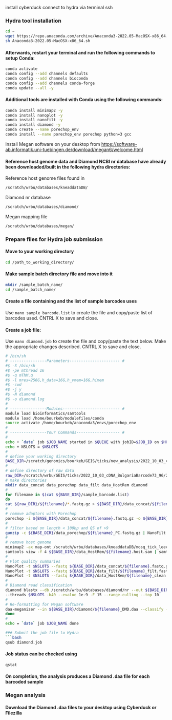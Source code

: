 install cyberduck
connect to hydra via terminal ssh

### Hydra tool installation

```bash 
cd ~
wget https://repo.anaconda.com/archive/Anaconda3-2022.05-MacOSX-x86_64.sh
sh Anaconda3-2022.05-MacOSX-x86_64.sh
```
#### Afterwards, restart your terminal and run the following commands to setup Conda:
```bash
conda activate
conda config --add channels defaults
conda config --add channels bioconda
conda config --add channels conda-forge
conda update --all -y
```

#### Additional tools are installed with Conda using the following commands:
```bash
conda install minimap2 -y
conda install nanoplot -y
conda install nanofilt -y
conda install diamond -y
conda create --name porechop_env
conda install --name porechop_env porechop python=3 gcc
```
Install Megan software on your desktop from https://software-ab.informatik.uni-tuebingen.de/download/megan6/welcome.html
#### Reference host genome data and Diamond NCBI nr database have already been downloaded/built in the following hydra directories:
Reference host genome files found in
```bash
/scratch/wrbu/databases/kneaddataDB/
```
Diamond nr database
```bash
/scratch/wrbu/databases/diamond/
```
Megan mapping file
```bash
/scratch/wrbu/databases/megan/
```
### Prepare files for Hydra job submission
#### Move to your working directory
```bash
cd /path_to_working_directory/
```
#### Make sample batch directory file and move into it
```bash
mkdir /sample_batch_name/
cd /sample_batch_name/
```
#### Create a file containing and the list of sample barcodes uses
Use ```nano sample_barcode.list``` to create the file and copy/paste list of barcodes used. CNTRL X to save and close.

#### Create a job file:
Use ```nano diamond.job``` to create the file and copy/paste the text below. Make the appropriate changes described. CNTRL X to save and close.
```bash 
# /bin/sh
# ----------------Parameters---------------------- #
#$ -S /bin/sh
#$ -pe mthread 16
#$ -q mThM.q
#$ -l mres=256G,h_data=16G,h_vmem=16G,himem
#$ -cwd
#$ -j y
#$ -N diamond
#$ -o diamond.log
#
# ----------------Modules------------------------- #
module load bioinformatics/samtools
module load /home/bourkeb/modulefiles/conda
source activate /home/bourkeb/anaconda3/envs/porechop_env
#
# ----------------Your Commands------------------- #
#
echo + `date` job $JOB_NAME started in $QUEUE with jobID=$JOB_ID on $HOSTNAME
echo + NSLOTS = $NSLOTS
#
# define your working directory
BASE_DIR=/scratch/genomics/bourkeb/GEIS/ticks/new_analysis/2022_10_03_cDNA_BulgariaBarcode73_96
# 
# define directory of raw data
raw_DIR=/scratch/wrbu/GEIS/ticks/2022_10_03_cDNA_BulgariaBarcode73_96/2022_10_03_cDNA_BulgariaBarcode73_96/20221004_1021_X5_FAT50844_523e9c3b/fastq_pass
# make directories
mkdir data_concat data_porechop data_filt data_HostRem diamond
#
for filename in $(cat ${BASE_DIR}/sample_barcode.list)
do
cat ${raw_DIR}/${filename}/*.fastq.gz > ${BASE_DIR}/data_concat/${filename}.fastq.gz
#
# remove adaptors with Porechop
porechop -i ${BASE_DIR}/data_concat/${filename}.fastq.gz -o ${BASE_DIR}/data_porechop/${filename}_PC.fastq.gz --format fastq.gz --threads $NSLOTS
#
# filter based on length < 100bp and QS of >9
gunzip -c ${BASE_DIR}/data_porechop/${filename}_PC.fastq.gz | NanoFilt -q 9 -l 100 | gzip > ${BASE_DIR}/data_filt/${filename}_filt.fastq.gz
#
# remove host genome
minimap2 -ax map-ont /scratch/wrbu/databases/kneaddataDB/mosq_tick_leech_host/mosq_tick_leech_host.fna.gz ${BASE_DIR}/data_filt/${filename}_filt.fastq.gz  -I 16G > ${BASE_DIR}/data_HostRem/${filename}.host.sam
samtools view -f 4 ${BASE_DIR}/data_HostRem/${filename}.host.sam | samtools fastq - | gzip -c - > ${BASE_DIR}/data_HostRem/${filename}_clean.fastq.gz
#
# Plot quality summaries
NanoPlot -t $NSLOTS --fastq ${BASE_DIR}/data_concat/${filename}.fastq.gz -o ${BASE_DIR}/data_concat/${filename}_plot 
NanoPlot -t $NSLOTS --fastq ${BASE_DIR}/data_filt/${filename}_filt.fastq.gz -o ${BASE_DIR}/data_filt/${filename}_plot 
NanoPlot -t $NSLOTS --fastq ${BASE_DIR}/data_HostRem/${filename}_clean.fastq.gz -o ${BASE_DIR}/data_HostRem/${filename}_plot 
#
# Diamond read classification
diamond blastx --db /scratch/wrbu/databases/diamond/nr --out ${BASE_DIR}/diamond/${filename}_DMD --outfmt 100 -q ${BASE_DIR}/data_HostRem/${filename}_clean.fastq.gz \
--threads $NSLOTS -b40 --evalue 1e-9 -F 15 --range-culling --top 10
#
# Re-formatting for Megan software
daa-meganizer --in ${BASE_DIR}/diamond/${filename}_DMD.daa --classify --mapDB /scratch/wrbu/databases/megan/megan-map-Feb2022.db --threads $NSLOTS
done
#
echo = `date` job $JOB_NAME done

### Submit the job file to Hydra
```bash 
qsub diamond.job
```
#### Job status can be checked using
```bash 
qstat
```
#### On completion, the analysis produces a Diamond .daa file for each barcoded sample 
### Megan analysis
#### Download the Diamond .daa files to your desktop using Cyberduck or Filezilla 
